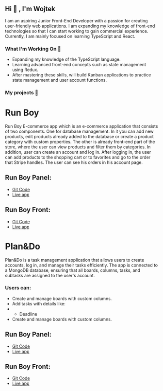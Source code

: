 ## Hi 👋 , I'm Wojtek
I am an aspiring Junior Front-End Developer with a passion for creating user-friendly web applications. I am expanding my knowledge of front-end technologies so that I can start working to gain commercial experience. Currently, I am mainly focused on learning TypeScript and React. 

### What I'm Working On 🌱
- Expanding my knowledge of the TypeScript language.
- Learning advanced front-end concepts such as state management using Redux.
- After mastering these skills, will build Kanban applications to practice state management and user account functions.

### My projects 🎯
<h1>Run Boy</h1>
Run Boy E-commerce app which is an e-commerce application that consists of two components. One for database management. In it you can add new products, edit products already added to the database or create a product category with custom properties.  The other is already front-end part of the store, where the user can view products and filter them by categories. In addition, user can create an account and log in. After logging in, the user can add products to the shopping cart or to favorites and go to the order that Stripe handles. The user can see his orders in his account page.

<h2>Run Boy Panel:</h2>
<ul>
    <li><a href='https://github.com/WojtekJ98/Run-Boy-Panel'>Git Code</a></li>
    <li><a href='https://run-boy-panel.vercel.app'>Live app</a>
</li>
</ul>
<h2>Run Boy Front:</h2>
<ul>
    <li><a href='https://github.com/WojtekJ98/Run-Boy-Front'>Git Code</a></li>
    <li><a href='https://run-boy-front.vercel.app'>Live app</a></li>
</ul>

<h1>Plan&Do</h1>
Plan&Do is a task management application that allows users to create accounts, log in, and manage their tasks efficiently. The app is connected to a MongoDB database, ensuring that all boards, columns, tasks, and subtasks are assigned to the user's account.

<h3>Users can:</h3>
<ul>
    <li>Create and manage boards with custom columns.</li>
    <li>Add tasks with details like:</li>
    <li><ul><li>Deadline</li></ul>
    </li>
    <li>Create and manage boards with custom columns.</li>
</ul>

<h2>Run Boy Panel:</h2>
<ul>
    <li><a href='https://github.com/WojtekJ98/Run-Boy-Panel'>Git Code</a></li>
    <li><a href='https://run-boy-panel.vercel.app'>Live app</a>
</li>
</ul>
<h2>Run Boy Front:</h2>
<ul>
    <li><a href='https://github.com/WojtekJ98/Run-Boy-Front'>Git Code</a></li>
    <li><a href='https://run-boy-front.vercel.app'>Live app</a></li>
</ul>















<!--     - <a href='https://github.com/WojtekJ98/Run-Boy-Front'>Git Code</a>
    - <a href='https://run-boy-front.vercel.app'>Live app</a> -->

<!--
**WojtekJ98/WojtekJ98** is a ✨ _special_ ✨ repository because its `README.md` (this file) appears on your GitHub profile.

Here are some ideas to get you started:

- 🔭 I’m currently working on ...
- 🌱 I’m currently learning ...
- 👯 I’m looking to collaborate on ...
- 🤔 I’m looking for help with ...
- 💬 Ask me about ...
- 📫 How to reach me: ...
- 😄 Pronouns: ...
- ⚡ Fun fact: ...
-->
